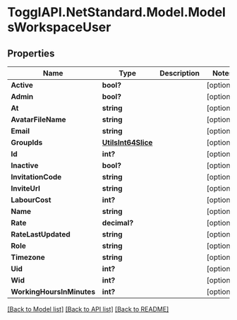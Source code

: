 # TogglAPI.NetStandard.Model.ModelsWorkspaceUser
## Properties

Name | Type | Description | Notes
------------ | ------------- | ------------- | -------------
**Active** | **bool?** |  | [optional] 
**Admin** | **bool?** |  | [optional] 
**At** | **string** |  | [optional] 
**AvatarFileName** | **string** |  | [optional] 
**Email** | **string** |  | [optional] 
**GroupIds** | [**UtilsInt64Slice**](UtilsInt64Slice.md) |  | [optional] 
**Id** | **int?** |  | [optional] 
**Inactive** | **bool?** |  | [optional] 
**InvitationCode** | **string** |  | [optional] 
**InviteUrl** | **string** |  | [optional] 
**LabourCost** | **int?** |  | [optional] 
**Name** | **string** |  | [optional] 
**Rate** | **decimal?** |  | [optional] 
**RateLastUpdated** | **string** |  | [optional] 
**Role** | **string** |  | [optional] 
**Timezone** | **string** |  | [optional] 
**Uid** | **int?** |  | [optional] 
**Wid** | **int?** |  | [optional] 
**WorkingHoursInMinutes** | **int?** |  | [optional] 

[[Back to Model list]](../README.md#documentation-for-models) [[Back to API list]](../README.md#documentation-for-api-endpoints) [[Back to README]](../README.md)

